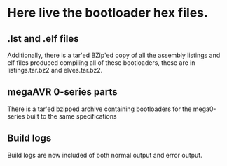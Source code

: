 # Here live the bootloader hex files.

## .lst and .elf files

Additionally, there is a tar'ed BZip'ed copy of all the assembly listings and elf files produced compiling all of these bootloaders, these are in listings.tar.bz2 and elves.tar.bz2.

## megaAVR 0-series parts

There is a tar'ed bzipped archive containing bootloaders for the mega0-series built to the same specifications

## Build logs

Build logs are now included of both normal output and error output.
